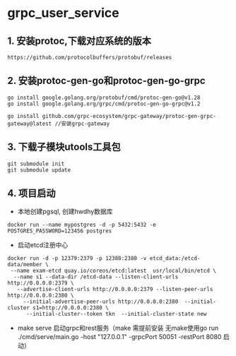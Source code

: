 ﻿# grpc_user_service

## 1. 安装protoc,下载对应系统的版本

```text
https://github.com/protocolbuffers/protobuf/releases
```

## 2. 安装protoc-gen-go和protoc-gen-go-grpc

```shell
go install google.golang.org/protobuf/cmd/protoc-gen-go@v1.28
go install google.golang.org/grpc/cmd/protoc-gen-go-grpc@v1.2

go install github.com/grpc-ecosystem/grpc-gateway/protoc-gen-grpc-gateway@latest //安装grpc-gateway
```

## 3. 下载子模块utools工具包

```text
git submodule init
git submodule update
```

## 4. 项目启动

- 本地创建pgsql, 创建hwdhy数据库

```shell
docker run --name mypostgres -d -p 5432:5432 -e POSTGRES_PASSWORD=123456 postgres
```

- 启动etcd注册中心

```shell
docker run -d -p 12379:2379 -p 12380:2380 -v etcd_data:/etcd-data/member \
 --name exam-etcd quay.io/coreos/etcd:latest  usr/local/bin/etcd \
  --name s1 --data-dir /etcd-data --listen-client-urls http://0.0.0.0:2379 \
   --advertise-client-urls http://0.0.0.0:2379 --listen-peer-urls http://0.0.0.0:2380 \
     --initial-advertise-peer-urls http://0.0.0.0:2380  --initial-cluster s1=http://0.0.0.0:2380 \
      --initial-cluster--token tkn  --initial-cluster-state new
```

- make serve 启动grpc和rest服务（make 需提前安装 无make使用go run ./cmd/serve/main.go -host "127.0.0.1" -grpcPort 50051 -restPort 8080 启动）

